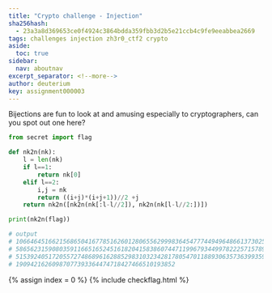 ```yaml
---
title: "Crypto challenge - Injection"
sha256hash: 
  - 23a3a8d369653ce0f4924c3864bdda359fbb3d2b5e21ccb4c9fe9eeabbea2669
tags: challenges injection zh3r0_ctf2 crypto
aside:
  toc: true
sidebar:
  nav: aboutnav
excerpt_separator: <!--more-->
author: deuterium
key: assignment000003
---
```


Bijections are fun to look at and amusing especially to cryptographers, can
you spot out one here?
<!--more-->



```python
from secret import flag

def nk2n(nk):
    l = len(nk)
    if l==1:
        return nk[0]
    elif l==2:
        i,j = nk
        return ((i+j)*(i+j+1))//2 +j
    return nk2n([nk2n(nk[:l-l//2]), nk2n(nk[l-l//2:])])

print(nk2n(flag))

# output
# 1066464516621568650416778516260128065562999836454777449496486613730252783905\
# 58656231590803591166516524516182041583860744711996793449978222571578932566\ 
# 51539240517205572748689616288529831032342817805470118893063573639935906790\ 
# 19094216260987077393364474718427466510193852
```

{% assign index = 0 %}
{% include checkflag.html %}



